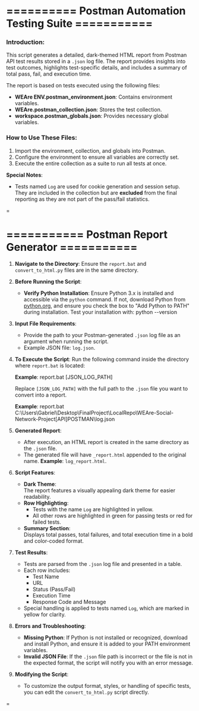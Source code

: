 ========== Postman Automation Testing Suite ===========
=

### Introduction:

This script generates a detailed, dark-themed HTML report from Postman API test results stored in a `.json` log file. The report provides insights into test outcomes, highlights test-specific details, and includes a summary of total pass, fail, and execution time.

The report is based on tests executed using the following files:
- **WEAre ENV.postman_environment.json**: Contains environment variables.
- **WEAre.postman_collection.json**: Stores the test collection.
- **workspace.postman_globals.json**: Provides necessary global variables.

### How to Use These Files:

1. Import the environment, collection, and globals into Postman.
2. Configure the environment to ensure all variables are correctly set.
3. Execute the entire collection as a suite to run all tests at once.

**Special Notes**:
- Tests named `Log` are used for cookie generation and session setup. They are included in the collection but are **excluded** from the final reporting as they are not part of the pass/fail statistics.

=

=========== Postman Report Generator ===========
=

1. **Navigate to the Directory**:
   Ensure the `report.bat` and `convert_to_html.py` files are in the same directory.

2. **Before Running the Script**:
   - **Verify Python Installation**:
     Ensure Python 3.x is installed and accessible via the `python` command.
     If not, download Python from [python.org](https://www.python.org/downloads/), and ensure you check the box to "Add Python to PATH" during installation.
     Test your installation with:
     python --version

3. **Input File Requirements**:
   - Provide the path to your Postman-generated `.json` log file as an argument when running the script.
   - Example JSON file: `log.json`.

4. **To Execute the Script**:
   Run the following command inside the directory where `report.bat` is located:

   **Example**:
   report.bat [JSON_LOG_PATH]

   Replace `[JSON_LOG_PATH]` with the full path to the `.json` file you want to convert into a report.

   **Example**:
   report.bat C:\Users\Gabriel\Desktop\FinalProject\LocalRepo\WEAre-Social-Network-Project\[API]POSTMAN\log.json

5. **Generated Report**:
   - After execution, an HTML report is created in the same directory as the `.json` file.
   - The generated file will have `_report.html` appended to the original name.
     **Example**: `log_report.html`.

6. **Script Features**:
   - **Dark Theme**:  
     The report features a visually appealing dark theme for easier readability.
   - **Row Highlighting**:  
     - Tests with the name `Log` are highlighted in yellow.
     - All other rows are highlighted in green for passing tests or red for failed tests.
   - **Summary Section**:  
     Displays total passes, total failures, and total execution time in a bold and color-coded format.

7. **Test Results**:
   - Tests are parsed from the `.json` log file and presented in a table.
   - Each row includes:
     - Test Name
     - URL
     - Status (Pass/Fail)
     - Execution Time
     - Response Code and Message
   - Special handling is applied to tests named `Log`, which are marked in yellow for clarity.

8. **Errors and Troubleshooting**:
   - **Missing Python**:
     If Python is not installed or recognized, download and install Python, and ensure it is added to your PATH environment variables.
   - **Invalid JSON File**:
     If the `.json` file path is incorrect or the file is not in the expected format, the script will notify you with an error message.

9. **Modifying the Script**:
   - To customize the output format, styles, or handling of specific tests, you can edit the `convert_to_html.py` script directly.

=
